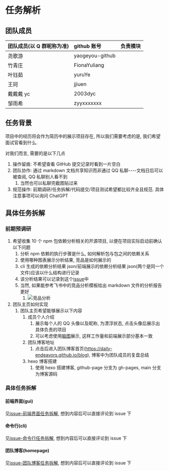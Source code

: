 # 任务解析

## 团队成员

| 团队成员(以 Q 群昵称为准) | github 账号     | 负责模块 |
| :------------------------ | :-------------- | :------- |
| 尧歌游                    | yaogeyou-github |          |
| 竹青庄                    | FionaYuliang    |          |
| 叶钰茹                    | yuruYe          |          |
| 王珂                      | jjiuen          |          |
| 戴戴戴 yc                 | 2003dyc         |          |
| 邹雨希                    | zyyxxxxxxx      |          |

## 任务背景

项目中的经历将会作为简历中的展示项目存在, 所以我们需要考虑的是, 我们希望面试官看到什么.

对我们而言, 需要的是以下几点

1.  操作留痕: 不希望查看 GitHub 提交记录时看到一片空白
2.  团队协作: 通过 markdown 文档共享知识而非通过 QQ 私聊----文档日后可以被查阅, QQ 私聊别人看不到
    1.  当然也可以私聊完截图贴过来
3.  规范操作: 前期调研/任务拆解/代码提交/项目测试希望都比较齐全且规范. 具体注意事项可以询问 ChatGPT

## 具体任务拆解

### 前期预调研

1.  希望收集 10 个 npm 包依赖分析相关的开源项目, 以便在项目实际启动前确认以下问题
    1.  分析 npm 依赖的执行步骤是什么, 如何解析包与包之间的依赖关系
    2.  使用哪种图表展示分析结果, 竞品是如何展示的
    3.  cli 生成的依赖分析结果 json/前端展示的依赖分析结果 json(两个是同一个文件)应该以什么结构进行记录
    4.  该分析结果可以记录到这个[issue](https://github.com/daily-endeavors/npm-package-analyzer/issues/4)中
    5.  当然, 如果能参考飞书中的竞品分析模板给出 markdown 文件的分析报告更好
        1.  ![竞品分析](http://tva1.sinaimg.cn/large/006hVAtMly1hgqzibm7i2j31f90yzh02.jpg)
2.  团队主页如何实现
    1.  团队主页希望能够展示以下内容
        1.  成员个人介绍
            1.  展示每个人的 QQ 头像以及昵称, 为漂浮状态, 点击头像后展示出具体负责的项目
            2.  可以考虑使用[脑图](https://x6.antv.antgroup.com/examples/showcase/practices/#mindmap)展示, 这样工作量和前端展示部分基本一致
        2.  团队博客地址
            1.  点击后进入团队博客首页(https://daily-endeavors.github.io/blog), 博客中为团队成员的复盘总结
        3.  hexo 博客搭建
            1.  使用 hexo 搭建博客, github-page 分支为 gh-pages, main 分支为博客源码

### 具体任务拆解

#### 前端界面(gui)

见[issue-前端界面任务拆解](https://github.com/daily-endeavors/npm-package-analyzer/issues/5), 想到内容后可以直接评论到 issue 下

#### 命令行(cli)

见[issue-命令行任务拆解](https://github.com/daily-endeavors/npm-package-analyzer/issues/6), 想到内容后可以直接评论到 issue 下

#### 团队博客(homepage)

见[issue-团队博客任务拆解](https://github.com/daily-endeavors/npm-package-analyzer/issues/7), 想到内容后可以直接评论到 issue 下
